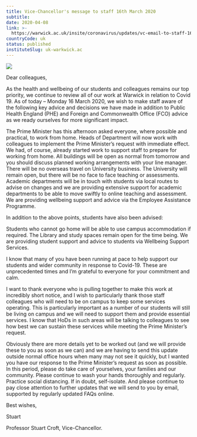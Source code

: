 ```yaml
---
title: Vice-Chancellor's message to staff 16th March 2020
subtitle: 
date: 2020-04-08
link: >-
  https://warwick.ac.uk/insite/coronavirus/updates/vc-email-to-staff-16-03-2020
countryCode: uk
status: published
instituteSlug: uk-warkwick.ac
---
```

![](https://d36jn9qou1tztq.cloudfront.net/static_war/render/id7/images/apple-touch-icon-57x57.png)

Dear colleagues,

As the health and wellbeing of our students and colleagues remains our top priority, we continue to review all of our work at Warwick in relation to Covid 19. As of today – Monday 16 March 2020, we wish to make staff aware of the following key advice and decisions we have made in addition to Public Health England (PHE) and Foreign and Commonwealth Office (FCO) advice as we ready ourselves for more significant impact.

The Prime Minister has this afternoon asked everyone, where possible and practical, to work from home. Heads of Department will now work with colleagues to implement the Prime Minister’s request with immediate effect. We had, of course, already started work to support staff to prepare for working from home. All buildings will be open as normal from tomorrow and you should discuss planned working arrangements with your line manager. There will be no overseas travel on University business. The University will remain open, but there will be no face to face teaching or assessments. Academic departments will be in touch with students via local routes to advise on changes and we are providing extensive support for academic departments to be able to move swiftly to online teaching and assessment. We are providing wellbeing support and advice via the Employee Assistance Programme.

In addition to the above points, students have also been advised:

Students who cannot go home will be able to use campus accommodation if required. The Library and study spaces remain open for the time being. We are providing student support and advice to students via Wellbeing Support Services.

I know that many of you have been running at pace to help support our students and wider community in response to Covid-19. These are unprecedented times and I’m grateful to everyone for your commitment and calm.

I want to thank everyone who is pulling together to make this work at incredibly short notice, and I wish to particularly thank those staff colleagues who will need to be on campus to keep some services operating. This is particularly important as a number of our students will still be living on campus and we will need to support them and provide essential services. I know that HoDs in such areas will be talking to colleagues to see how best we can sustain these services while meeting the Prime Minister’s request.

Obviously there are more details yet to be worked out (and we will provide these to you as soon as we can) and we are having to send this update outside normal office hours when many may not see it quickly, but I wanted you have our response to the Prime Minister’s request as soon as possible. In this period, please do take care of yourselves, your families and our community. Please continue to wash your hands thoroughly and regularly. Practice social distancing. If in doubt, self-isolate. And please continue to pay close attention to further updates that we will send to you by email, supported by regularly updated FAQs online.

Best wishes,

Stuart

Professor Stuart Croft, Vice-Chancellor.